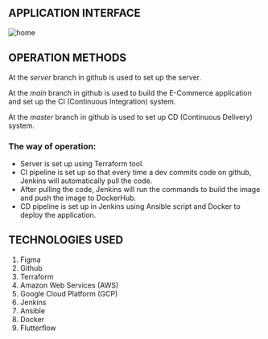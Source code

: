 ## APPLICATION INTERFACE
![home](https://github.com/user-attachments/assets/2101b96d-a38c-4f9c-85e3-2b6903118c8a)
## OPERATION METHODS
At the *server* branch in github is used to set up the server.

At the *main* branch in github is used to build the E-Commerce application and set up the CI (Continuous Integration) system.

At the *master* branch in github is used to set up CD (Continuous Delivery) system.

### The way of operation:
- Server is set up using Terraform tool.
- CI pipeline is set up so that every time a dev commits code on github, Jenkins will automatically pull the code.
- After pulling the code, Jenkins will run the commands to build the image and push the image to DockerHub.
- CD pipeline is set up in Jenkins using Ansible script and Docker to deploy the application.
## TECHNOLOGIES USED 
1. Figma
2. Github
3. Terraform
4. Amazon Web Services (AWS)
5. Google Cloud Platform (GCP)
6. Jenkins
7. Ansible
8. Docker
9. Flutterflow
